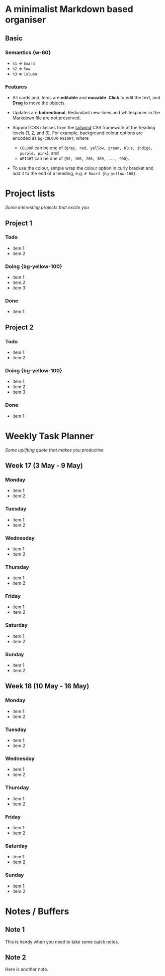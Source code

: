 # A minimalist Markdown based organiser
## Basic
### Semantics {w-60}
*   `h1` => `Board`
*   `h2` => `Row`
*   `h3` => `Column`

### Features
*   All cards and items are **editable** and **movable**. **Click** to edit the text, and **Drag** to move the objects.

*   Updates are **bidirectional**. Redundant new-lines and whitespaces in the Markdown file are not preserved.

*   Support CSS classes from the [tailwind](https://tailwindcss.com/) CSS framework at the heading levels (1, 2, and 3). For example, background colour options are encoded as `bg-COLOUR-WEIGHT`, where

    *   `COLOUR` can be one of {`gray, red, yellow, green, blue, indigo, purple, pink`}, and
    *   `WEIGHT` can be one of {`50, 100, 200, 300, ..., 900`}.
*   To use the colour, simple wrap the colour option in curly bracket and add it to the end of a heading, e.g. `# Board {bg-yellow-100}`.

# Project lists
_Some interesting projects that excite you_

## Project 1
### Todo
*   item 1
*   item 2

### Doing {bg-yellow-100}
*   item 1
*   item 2
*   item 3

### Done
*   item 1

## Project 2
### Todo
*   item 1
*   item 2

### Doing {bg-yellow-100}
*   item 1
*   item 2
*   item 3

### Done
*   item 1

# Weekly Task Planner
_Some uplifting quote that makes you productive_

## Week 17 (3 May -  9 May)
### Monday
*   item 1
*   item 2

### Tuesday
*   item 1
*   item 2

### Wednesday
*   item 1
*   item 2

### Thursday
*   item 1
*   item 2

### Friday
*   item 1
*   item 2

### Saturday
*   item 1
*   item 2

### Sunday
*   item 1
*   item 2

## Week 18 (10 May - 16 May)
### Monday
*   item 1
*   item 2

### Tuesday
*   item 1
*   item 2

### Wednesday
*   item 1
*   item 2

### Thursday
*   item 1
*   item 2

### Friday
*   item 1
*   item 2

### Saturday
*   item 1
*   item 2

### Sunday
*   item 1
*   item 2

# Notes / Buffers
## Note 1
This is handy when you need to take some quick notes.

## Note 2
Here is another note.

